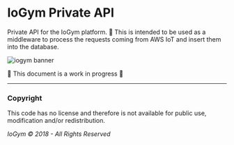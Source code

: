 # IoGym Private API
Private API for the IoGym platform. :muscle:
This is intended to be used as a middleware to process the requests coming from AWS IoT and insert them into the database.

![iogym banner](docs/assets/banner.png)

:construction: This document is a work in progress :construction:

---

### Copyright

This code has no license and therefore is not available for public use, modification and/or redistribution.

_IoGym © 2018 - All Rights Reserved_
